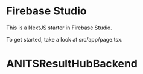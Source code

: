 # Firebase Studio

This is a NextJS starter in Firebase Studio.

To get started, take a look at src/app/page.tsx.
# ANITSResultHubBackend
